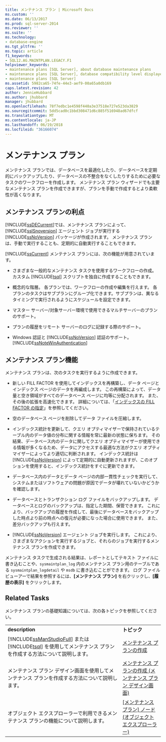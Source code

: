 ```yaml
---
title: メンテナンス プラン | Microsoft Docs
ms.custom: ''
ms.date: 06/13/2017
ms.prod: sql-server-2014
ms.reviewer: ''
ms.suite: ''
ms.technology:
- database-engine
ms.tgt_pltfrm: ''
ms.topic: article
f1_keywords:
- SQL12.AG.MAINTPLAN.LEGACY.F1
helpviewer_keywords:
- maintenance plans [SQL Server], about database maintenance plans
- maintenance plans [SQL Server], database compatibility level displayed in designer
- maintenance plans [SQL Server]
ms.assetid: 5982ca65-74fe-44e3-aef9-00a65a0db169
caps.latest.revision: 42
author: JennieHubbard
ms.author: jhubbard
manager: jhubbard
ms.openlocfilehash: 78f7edbc1e4598f440a3e37518e727e523da3829
ms.sourcegitcommit: 5dd5cad0c1bbd308471d6c885f516948ad67dfcf
ms.translationtype: MT
ms.contentlocale: ja-JP
ms.lasthandoff: 06/19/2018
ms.locfileid: "36166074"
---
```

# <a name="maintenance-plans"></a>メンテナンス プラン
  メンテナンス プランでは、データベースを最適化したり、データベースを定期的にバックアップしたり、データベースの不整合をなくしたりするために必要なタスクのワークフローを作成します。 メンテナンス プラン ウィザードでも主要なメンテナンス プランを作成できますが、プランを手動で作成するとより柔軟性が高くなります。  
  
## <a name="benefits-of-maintenance-plans"></a>メンテナンス プランの利点  
 [!INCLUDE[ssDECurrent](../../includes/ssdecurrent-md.md)]では、メンテナンス プランによって、[!INCLUDE[ssISnoversion](../../includes/ssisnoversion-md.md)] エージェント ジョブが実行する [!INCLUDE[ssNoVersion](../../includes/ssnoversion-md.md)] パッケージが作成されます。 メンテナンス プランは、手動で実行することも、定期的に自動実行することもできます。  
  
 [!INCLUDE[ssCurrent](../../includes/sscurrent-md.md)] メンテナンス プランには、次の機能が用意されています。  
  
-   さまざまな一般的なメンテナンス タスクを使用するワークフローの作成。 カスタム [!INCLUDE[tsql](../../includes/tsql-md.md)] スクリプトを独自に作成することもできます。  
  
-   概念的な階層。 各プランでは、ワークフローの作成や編集を行えます。 各プランのタスクはサブプランにグループ化できます。サブプランは、異なるタイミングで実行されるようにスケジュールを設定できます。  
  
-   マスター サーバー/対象サーバー環境で使用できるマルチサーバーのプランのサポート。  
  
-   プランの履歴をリモート サーバーのログに記録する際のサポート。  
  
-   Windows 認証と [!INCLUDE[ssNoVersion](../../includes/ssnoversion-md.md)] 認証のサポート。 [!INCLUDE[ssNoteWinAuthentication](../../includes/ssnotewinauthentication-md.md)]  
  
## <a name="maintenace-plan-functionality"></a>メンテナンス プラン機能  
 メンテナンス プランは、次のタスクを実行するように作成できます。  
  
-   新しい FILL FACTOR を使用してインデックスを再構築し、データ ページとインデックス ページのデータを再編成します。 この再構築によって、データ量と空き領域がすべてのデータベース ページに均等に分配されます。 また、その後の拡張を高速化できます。 詳細については、「[インデックスの FILL FACTOR の指定](../indexes/specify-fill-factor-for-an-index.md)」を参照してください。  
  
-   空のデータベース ページを削除してデータ ファイルを圧縮します。  
  
-   インデックス統計を更新して、クエリ オプティマイザーで保持されているテーブル内のデータ値の分布に関する情報を常に最新の状態に保ちます。 その結果、データベース内のデータに関してクエリ オプティマイザーが使用できる情報が多くなるため、データにアクセスする最適な方法がクエリ オプティマイザーによってより適切に判断されます。 インデックス統計は [!INCLUDE[ssNoVersion](../../includes/ssnoversion-md.md)] によって定期的に自動更新されますが、このオプションを使用すると、インデックス統計をすぐに更新できます。  
  
-   データベース内のデータとデータ ページの内部一貫性チェックを実行して、システムまたはソフトウェアの問題が原因でデータが壊れていないかどうかを確認します。  
  
-   データベースとトランザクション ログ ファイルをバックアップします。 データベースとログのバックアップは、指定した期間、保管できます。 これにより、バックアップの履歴を作成して、最後にデータベースをバックアップした時点より前の時点への復元が必要になった場合に使用できます。 また、差分バックアップも行えます。  
  
-   [!INCLUDE[ssNoVersion](../../includes/ssnoversion-md.md)] エージェント ジョブを実行します。 これにより、さまざまなアクションを実行するジョブと、それらのジョブを実行するメンテナンス プランを作成できます。  
  
 メンテナンス タスクで生成される結果は、レポートとしてテキスト ファイルに書き込むことや、`sysmaintplan_log` 内のメンテナンス プラン用のテーブルである `sysmaintplan_logdetail` や `msdb` に書き込むことができます。 ログ ファイル ビューアーで結果を参照するには、**[メンテナンス プラン]** を右クリックし、**[履歴の表示]** をクリックします。  
  
## <a name="related-tasks"></a>Related Tasks  
 メンテナンス プランの基礎知識については、次の各トピックを参照してください。  
  
|||  
|-|-|  
|**description**|**トピック**|  
|[!INCLUDE[ssManStudioFull](../../includes/ssmanstudiofull-md.md)] または [!INCLUDE[tsql](../../includes/tsql-md.md)] を使用してメンテナンス プランを作成する方法について説明します。|[メンテナンス プランの作成](create-a-maintenance-plan.md)|  
|メンテナンス プラン デザイン画面を使用してメンテナンス プランを作成する方法について説明します。|[メンテナンス プランの作成 &#40;メンテナンス プラン デザイン画面&#41;](create-a-maintenance-plan-maintenance-plan-design-surface.md)|  
|オブジェクト エクスプローラーで利用できるメンテナンス プランの機能について説明します。|[[メンテナンス プラン] ノード &#40;オブジェクト エクスプローラー&#41;](../../ssms/object/object-explorer.md)|  
  
  